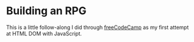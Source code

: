 # Building an RPG
This is a little follow-along I did through [freeCodeCamp](https://www.freecodecamp.org/) as my first attempt at HTML DOM with JavaScript.
